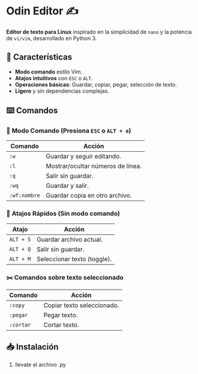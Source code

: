 # Odin Editor ✍️

**Editor de texto para Linux** inspirado en la simplicidad de `nano` y la potencia de `vi/vim`, desarrollado en Python 3.

 

## 🚀 Características
- **Modo comando** estilo Vim.
- **Atajos intuitivos** con `ESC` o `ALT`.
- **Operaciones básicas**: Guardar, copiar, pegar, selección de texto.
- **Ligero** y sin dependencias complejas.

## ⌨️ Comandos
### 🔧 **Modo Comando (Presiona `ESC` o `ALT + e`)**
| Comando     | Acción                          |
|-------------|---------------------------------|
| `:w`        | Guardar y seguir editando.      |
| `:l`        | Mostrar/ocultar números de línea.|
| `:q`        | Salir sin guardar.              |
| `:wq`       | Guardar y salir.                |
| `:wf:nombre`| Guardar copia en otro archivo.  |

### 🎯 **Atajos Rápidos (Sin modo comando)**
| Atajo       | Acción                          |
|-------------|---------------------------------|
| `ALT + S`   | Guardar archivo actual.         |
| `ALT + Q`   | Salir sin guardar.              |
| `ALT + M`   | Seleccionar texto (toggle).     |

### ✂️ **Comandos sobre texto seleccionado**
| Comando     | Acción                          |
|-------------|---------------------------------|
| `:copy`     | Copiar texto seleccionado.      |
| `:pegar`    | Pegar texto.                    |
| `:cortar`   | Cortar texto.                   |

## 📥 Instalación
1. llevate el archivo .py
